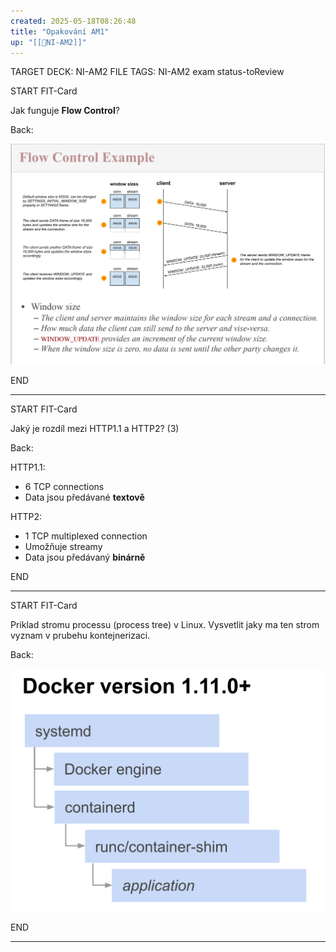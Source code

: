 ```yaml
---
created: 2025-05-18T08:26:48
title: "Opakování AM1"
up: "[[📖NI-AM2]]"
---
```


TARGET DECK: NI-AM2
FILE TAGS: NI-AM2 exam status-toReview


START
FIT-Card

Jak funguje **Flow Control**?

Back:

![](../../Assets/Pasted%20image%2020250518082740.png)
<!--ID: 1747588595549-->
END

---


START
FIT-Card

Jaký je rozdíl mezi HTTP1.1 a HTTP2? (3)

Back:

HTTP1.1:
- 6 TCP connections
- Data jsou předávané **textově**

HTTP2:
- 1 TCP multiplexed connection
- Umožňuje streamy
- Data jsou předávaný **binárně**
<!--ID: 1747588595556-->
END

---


START
FIT-Card

Priklad stromu processu (process tree) v Linux. Vysvetlit jaky ma ten strom vyznam v prubehu kontejnerizaci.

Back:

![](../../Assets/Pasted%20image%2020250518094617.png)
<!--ID: 1747588595559-->
END

---
